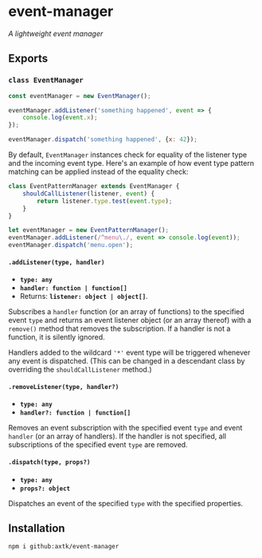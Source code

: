 # event-manager

*A lightweight event manager*

## Exports

### `class EventManager`

```js
const eventManager = new EventManager();

eventManager.addListener('something happened', event => {
    console.log(event.x);
});

eventManager.dispatch('something happened', {x: 42});
```

By default, `EventManager` instances check for equality of the listener type and the incoming event type. Here's an example of how event type pattern matching can be applied instead of the equality check:

```js
class EventPatternManager extends EventManager {
    shouldCallListener(listener, event) {
        return listener.type.test(event.type);
    }
}

let eventManager = new EventPatternManager();
eventManager.addListener(/^menu\./, event => console.log(event));
eventManager.dispatch('menu.open');
```

#### `.addListener(type, handler)`

- **`type: any`**
- **`handler: function | function[]`**
- Returns: **`listener: object | object[]`**.

Subscribes a `handler` function (or an array of functions) to the specified event `type` and returns an event listener object (or an array thereof) with a `remove()` method that removes the subscription. If a handler is not a function, it is silently ignored.

Handlers added to the wildcard `'*'` event type will be triggered whenever any event is dispatched. (This can be changed in a descendant class by overriding the `shouldCallListener` method.)

#### `.removeListener(type, handler?)`

- **`type: any`**
- **`handler?: function | function[]`**

Removes an event subscription with the specified event `type` and event `handler` (or an array of handlers). If the handler is not specified, all subscriptions of the specified event `type` are removed.

#### `.dispatch(type, props?)`

- **`type: any`**
- **`props?: object`**

Dispatches an event of the specified `type` with the specified properties.

## Installation

```
npm i github:axtk/event-manager
```
